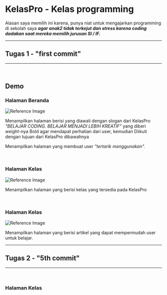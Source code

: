 <h1>KelasPro - Kelas programming</h1>

<p>Alasan saya memilih ini karena, punya niat untuk mengajarkan programming di sekolah saya <i><strong>agar anak2 tidak terkejut dan stress karena coding dadakan saat mereka memilih jurusan SI / IF.</strong></i></p>

<hr>
<h2>Tugas 1 - "first commit"</h2>
<hr>


<br>
<h2>Demo</h2>

<h3>Halaman Beranda</h3>

![Reference Image](/public/img/ss/beranda.png)

<p>Menampilkan halaman berisi yang diawali dengan slogan dari KelasPro <i>"BELAJAR CODING. BELAJAR MENJADI LEBIH KREATIF"</i> yang diberi <i>weight</i>-nya Bold agar mendapat perhatian dari user, kemudian Diikuti dengan tujuan dari KelasPro dibawahnya</p>

<p>Menampilkan halaman yang membuat user <i>"tertarik menggunakan".</i></p>

<br>
<h3>Halaman Kelas</h3>

![Reference Image](/public/img/ss/kelas.png)

<p>Menampilkan halaman yang berisi kelas yang tersedia pada KelasPro</p>

<br>
<h3>Halaman Kelas</h3>

![Reference Image](/public/img/ss/artikel.png)

<p>Menampilkan halaman yang berisi artikel yang dapat mempermudah user untuk belajar.</p>

<hr>
<h2>Tugas 2 - "5th commit"</h2>
<hr>

<br>
<h3>Halaman Kelas</h3>